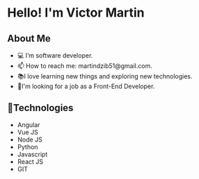 <h1>Hello! I'm Victor Martin</h1>

<h2>About Me</h2>

<ul>
<li>💻 I’m software developer.</li>
<li>📫 How to reach me: martindzib51@gmail.com.</li>
<li>📚I love learning new things and exploring new technologies.</li>
<li>👀I'm looking for a job as a Front-End Developer.</li>
</ul>

<h2>📱Technologies</h2>

<ul>
<li>Angular</li>
<li>Vue JS</li>
<li>Node JS</li>
<li>Python</li>
<li>Javascript</li>
 <li>React JS</li>
<li>GIT</li>

</ul>

 
